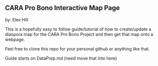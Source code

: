 ## CARA Pro Bono Interactive Map Page
  by: Elex Hill

This is a hopefully easy to follow guide/tutorial of how to create/update a diaspora map for the CARA Pro Bono Project and then get that map onto a webpage. 

Feel free to clone this repo for your personal github or anything like that. 

Guide starts on DataPrep.md (need move that into here) 
